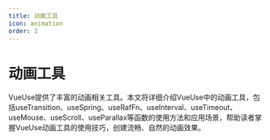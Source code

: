 ```yaml
---
title: 动画工具
icon: animation
order: 3
---
```


# 动画工具

VueUse提供了丰富的动画相关工具。本文将详细介绍VueUse中的动画工具，包括useTransition、useSpring、useRafFn、useInterval、useTimeout、useMouse、useScroll、useParallax等函数的使用方法和应用场景，帮助读者掌握VueUse动画工具的使用技巧，创建流畅、自然的动画效果。

